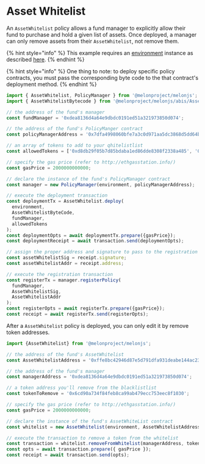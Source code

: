 # Asset Whitelist

An `AssetWhitelist` policy allows a fund manager to explicitly allow their fund to purchase and hold a given list of assets. Once deployed, a manager can only remove assets from their `AssetWhitelist`, not remove them. 

{% hint style="info" %}
This example requires an [environment](../../building-blocks/environment/) instance as described [here](../../building-blocks/environment/).
{% endhint %}

{% hint style="info" %}
One thing to note: to deploy specific policy contracts, you must pass the corresponding byte code to the that contract's deployment method.
{% endhint %}

```javascript
import { AssetWhitelist, PolicyManager } from '@melonproject/melonjs';
import { AssetWhitelistBytecode } from '@melonproject/melonjs/abis/AssetWhitelist.bin';

// the address of the fund's manager 
const fundManager = '0xdea8136d4a64e9dbdc0191ed51a321973850d074'; 

// the address of the fund's PolicyManger contract
const policyManagerAddress = '0x7dfa4998060bfe7a3c0d971aa5dc3868d5dd64b3'; 

// an array of tokens to add to your qhitelistlist
const allowedTokens = ['0xd8db29f05b7d85bdaba1ed86dde8308f2338a485', '0x813879c9ba21271431dab30069863f604837b031']; 

// specify the gas price (refer to http://ethgasstation.info/)
const gasPrice = 2000000000000; 

// declare the instance of the fund's PolicyManager contract
const manager = new PolicyManager(environment, policyManagerAddress);

// execute the deployment transaction
const deploymentTx = AssetWhitelist.deploy(
  environment, 
  AssetWhitelistByteCode, 
  fundManager, 
  allowedTokens
);
const deploymentOpts = await deploymentTx.prepare({gasPrice});
const deploymentReceipt = await transaction.send(deploymentOpts);

// assign the proper address and signature to pass to the registration transaction
const assetWhitelistSig = receipt.signature; 
const assetWhitelistAddr = receipt.address;   

// execute the registration transaction
const registerTx = manager.registerPolicy(
  fundManager, 
  AssetWhitelistSig, 
  AssetWhitelistAddr
);
const registerOpts = await registerTx.prepare({gasPrice});
const receipt = await registerTx.send(registerOpts);
```

After a `AssetWhitelist` policy is deployed, you can only edit it by remove token addresses.

```javascript
import {AssetWhitelist} from '@melonproject/melonjs';

// the address of the fund's AssetWhitelist
const AssetWhitelistAddress = '0xffe8bc42946d87e5d791dfa931deabe144ac23a8'; 

// the address of the fund's manager
const managerAddress = '0xdea8136d4a64e9dbdc0191ed51a321973850d074'; 

// a token address you'll remove from the blacklistlist
const tokenToRemove = '0x6cd90a734f84feb8ca99ab479ecc753eec8f1030'; 

// specify the gas price (refer to http://ethgasstation.info/)
const gasPrice = 2000000000000; 

// declare the instance of the fund's AssetWhiteList contract
const whitelist = new AssetWhitelist(environment, AssetWhitelistAddress);

// execute the transaction to remove a token from the whitelist
const transaction = whitelist.removeFromWhitelist(managerAddress, tokenToRemove);
const opts = await transaction.prepare({ gasPrice });
const receipt = await transaction.send(opts);
```

